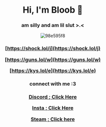 <h1 align="center">Hi, I'm Bloob 🎀</h1>
<h3 align="center">am silly and am lil slut  >.< </h3>

<p align="center"> <img src="![visitors](https://visitor-badge.laobi.icu/badge?page_id=cd4b478)" alt="98e595f8" /> </p>

<h3 align="center">
 
[https://shock.lol/j](https://shock.lol/j)

[https://guns.lol/w](https://guns.lol/w)

[https://kys.lol/e](https://kys.lol/e)

<h3 align="center">connect with me :3 </h3>
<h3 align="center">

[Discord ; Click Here](https://discord.com/users/1048171869339136010)

[Insta ; Click Here](https://instagram.com/hahabloob)

[Steam ; Click here](https://steamcommunity.com/id/98e595f8/)
